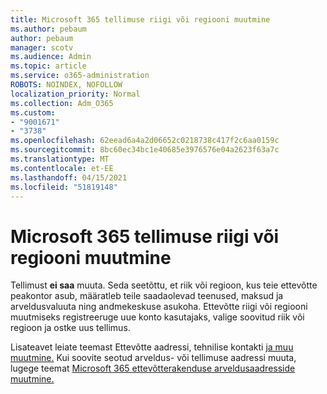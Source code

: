 ```yaml
---
title: Microsoft 365 tellimuse riigi või regiooni muutmine
ms.author: pebaum
author: pebaum
manager: scotv
ms.audience: Admin
ms.topic: article
ms.service: o365-administration
ROBOTS: NOINDEX, NOFOLLOW
localization_priority: Normal
ms.collection: Adm_O365
ms.custom:
- "9001671"
- "3738"
ms.openlocfilehash: 62eead6a4a2d06652c0218738c417f2c6aa0159c
ms.sourcegitcommit: 8bc60ec34bc1e40685e3976576e04a2623f63a7c
ms.translationtype: MT
ms.contentlocale: et-EE
ms.lasthandoff: 04/15/2021
ms.locfileid: "51819148"
---
```

# <a name="change-the-country-or-region-for-your-microsoft-365-subscription"></a>Microsoft 365 tellimuse riigi või regiooni muutmine

Tellimust **ei saa** muuta. Seda seetõttu, et riik või regioon, kus teie ettevõtte peakontor asub, määratleb teile saadaolevad teenused, maksud ja arveldusvaluuta ning andmekeskuse asukoha. Ettevõtte riigi või regiooni muutmiseks registreeruge uue konto kasutajaks, valige soovitud riik või regioon ja ostke uus tellimus.

Lisateavet leiate teemast Ettevõtte aadressi, tehnilise kontakti [ja muu muutmine.](https://docs.microsoft.com/microsoft-365/admin/manage/change-address-contact-and-more?view=o365-worldwide) Kui soovite seotud arveldus- või tellimuse aadressi muuta, lugege teemat [Microsoft 365 ettevõtterakenduse arveldusaadresside muutmine.](https://docs.microsoft.com/microsoft-365/commerce/billing-and-payments/change-your-billing-addresses?view=o365-worldwide) 
